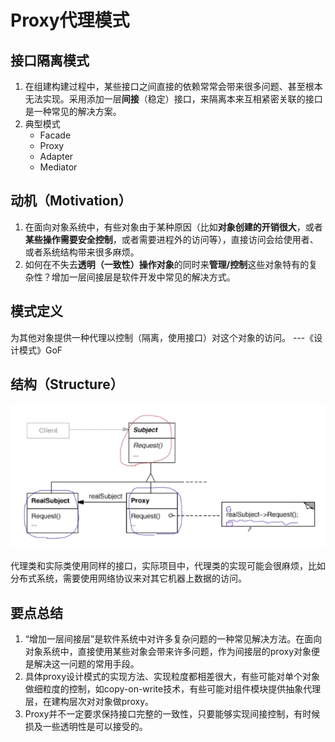 # Proxy代理模式

## 接口隔离模式

1. 在组建构建过程中，某些接口之间直接的依赖常常会带来很多问题、甚至根本无法实现。采用添加一层**间接**（稳定）接口，来隔离本来互相紧密关联的接口是一种常见的解决方案。
2. 典型模式
    * Facade
    * Proxy
    * Adapter
    * Mediator

## 动机（Motivation）

1. 在面向对象系统中，有些对象由于某种原因（比如**对象创建的开销很大**，或者**某些操作需要安全控制**，或者需要进程外的访问等），直接访问会给使用者、或者系统结构带来很多麻烦。
2. 如何在不失去**透明（一致性）操作对象**的同时来**管理/控制**这些对象特有的复杂性？增加一层间接层是软件开发中常见的解决方式。

## 模式定义

为其他对象提供一种代理以控制（隔离，使用接口）对这个对象的访问。
                                                ---《设计模式》GoF

## 结构（Structure）

![20200102205355.png](https://raw.githubusercontent.com/SunshlnW/Design-Mode/master/image/Proxy%E4%BB%A3%E7%90%86%E6%A8%A1%E5%BC%8F/20200102205355.png)

代理类和实际类使用同样的接口，实际项目中，代理类的实现可能会很麻烦，比如分布式系统，需要使用网络协议来对其它机器上数据的访问。

## 要点总结

1. “增加一层间接层”是软件系统中对许多复杂问题的一种常见解决方法。在面向对象系统中，直接使用某些对象会带来许多问题，作为间接层的proxy对象便是解决这一问题的常用手段。
2. 具体proxy设计模式的实现方法、实现粒度都相差很大，有些可能对单个对象做细粒度的控制，如copy-on-write技术，有些可能对组件模块提供抽象代理层，在建构层次对对象做proxy。
3. Proxy并不一定要求保持接口完整的一致性，只要能够实现间接控制，有时候损及一些透明性是可以接受的。

